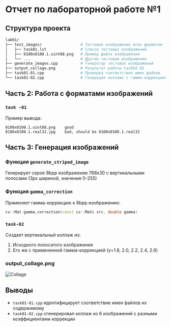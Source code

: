 ﻿# Отчет по лабораторной работе №1

## Структура проекта

```bash
lab01/
├── test_images/                 # Тестовые изображения всех форматов
│   ├── task01.lst               # Список тестовых изображений
│   ├── 0100x0100.1.uint08.png   # Пример файла изображения
│   └── ...                      # Другие тестовые изображения
├── generate_images.cpp          # Генератор тестовых изображений
├── output_collage.png           # Результат работы task01-02
├── task01-01.cpp                # Проверка соответствия имен файлов
└── task01-02.cpp                # Генерация коллажа с гамма-коррекцией
```

## Часть 2: Работа с форматами изображений

### `task -01`

Пример вывода:
```
0100x0100.1.uint08.png    good
0100x0100.1.real32.jpg    bad, should be 0100x0100.1.real32
```

## Часть 3: Генерация изображений

### Функция `generate_striped_image`
Генерирует серое 8bpp изображение 768x30 с вертикальными полосами (3px шириной, значения 0-255)

### Функция `gamma_correction`
Применяет гамма-коррекцию к 8bpp изображению:
```cpp
cv::Mat gamma_correction(const cv::Mat& src, double gamma)
```

### `task-02`
Создает вертикальный коллаж из:
1. Исходного полосатого изображения
2. Его же с примененной гамма-коррекцией (γ=1.8, 2.0, 2.2, 2.4, 2.6)

### output_collage.png
![Collage](output_collage.png)

## Выводы

- `task01-01.cpp` идентифицирует соответствие имен файлов их содержимому
- `task01-02.cpp` сгенерировал коллаж из 6 изображений с разными коэффициентами коррекции